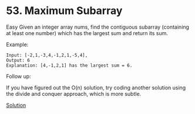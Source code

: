 # 53. Maximum Subarray
Easy
Given an integer array nums, find the contiguous subarray (containing at least one number) which has the largest sum and return its sum.

Example:

```
Input: [-2,1,-3,4,-1,2,1,-5,4],
Output: 6
Explanation: [4,-1,2,1] has the largest sum = 6.
```



Follow up:

If you have figured out the O(n) solution, try coding another solution using the divide and conquer approach, which is more subtle.

[Solution](./Solution.md)